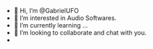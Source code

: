 - 👋 Hi, I’m @GabrielUFO
- 👀 I’m interested in Audio Softwares.
- 🌱 I’m currently learning ...
- 💞️ I’m looking to collaborate and chat with you.
- 

<!---
GabrielUFO/GabrielUFO is a ✨ special ✨ repository because its `README.md` (this file) appears on your GitHub profile.
You can click the Preview link to take a look at your changes.
--->
